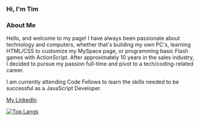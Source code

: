 ### Hi, I'm Tim

### About Me

Hello, and welcome to my page! I have always been passionate about technology and computers, whether that's building my own PC's, learning HTML/CSS to customize my MySpace page, or programming basic Flash games with ActionScript. After approximately 10 years in the sales industry, I decided to pursue my passion full-time and pivot to a tech/coding-related career.

I am currently attending Code Fellows to learn the skills needed to be successful as a JavaScript Developer.


[My LinkedIn](https://www.linkedin.com/in/timegorov/)

[![Top Langs](https://github-readme-stats.vercel.app/api/top-langs/?username=taegorov&layout=compact&theme=dark)](https://github.com/anuraghazra/github-readme-stats)



<!--
**taegorov/taegorov** is a ✨ _special_ ✨ repository because its `README.md` (this file) appears on your GitHub profile.

Here are some ideas to get you started:

- 🔭 I’m currently working on ...
- 🌱 I’m currently learning ...
- 👯 I’m looking to collaborate on ...
- 🤔 I’m looking for help with ...
- 💬 Ask me about ...
- 📫 How to reach me: ...
- 😄 Pronouns: ...
- ⚡ Fun fact: ...
-->
